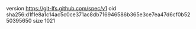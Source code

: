 version https://git-lfs.github.com/spec/v1
oid sha256:d1f1e8a1c14ac5c0ce371ac8db716946586b365e3ce7ea47d6cf0b5250395650
size 1021
